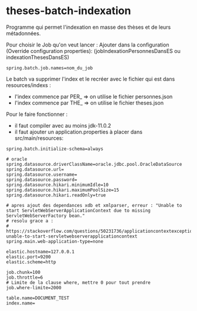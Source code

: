 # theses-batch-indexation

Programme qui permet l'indexation en masse des thèses et de leurs métadonnées.

Pour choisir le Job qu'on veut lancer : Ajouter dans la configuration (Override configuration properties):
(jobIndexationPersonnesDansES ou indexationThesesDansES)
 ~~~
 spring.batch.job.names=nom_du_job
 ~~~

Le batch va supprimer l'index et le recréer avec le fichier qui est dans resources/indexs :
- l'index commence par PER_ => on utilise le fichier personnes.json
- l'index commence par THE_ => on utilise le fichier theses.json

Pour le faire fonctionner :

- il faut compiler avec au moins jdk-11.0.2
- il faut ajouter un application.properties à placer dans src/main/resources: 

~~~~
spring.batch.initialize-schema=always

# oracle
spring.datasource.driverClassName=oracle.jdbc.pool.OracleDataSource
spring.datasource.url=
spring.datasource.username=
spring.datasource.password=
spring.datasource.hikari.minimumIdle=10
spring.datasource.hikari.maximumPoolSize=15
spring.datasource.hikari.readOnly=true

# apres ajout des dependances xdb et xmlparser, erreur : "Unable to start ServletWebServerApplicationContext due to missing ServletWebServerFactory bean."
# resolu grace a : 
# https://stackoverflow.com/questions/50231736/applicationcontextexception-unable-to-start-servletwebserverapplicationcontext
spring.main.web-application-type=none

elastic.hostname=127.0.0.1
elastic.port=9200
elastic.scheme=http

job.chunk=100
job.throttle=6
# Limite de la clause where, mettre 0 pour tout prendre
job.where-limite=2000

table.name=DOCUMENT_TEST
index.name=


